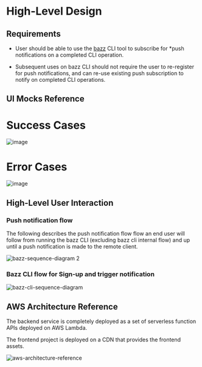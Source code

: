 # High-Level Design

## Requirements

* User should be able to use the [bazz](https://github.com/lirantal/bazz) CLI tool to subscribe for *push notifications on a completed CLI operation.

* Subsequent uses on bazz CLI should not require the user to re-register for push notifications, and can re-use existing push subscription to notify on completed CLI operations.

## UI Mocks Reference

# Success Cases

![image](https://user-images.githubusercontent.com/316371/35168262-f31feaf6-fd60-11e7-9029-a2e072f09b53.png)


# Error Cases

![image](https://user-images.githubusercontent.com/316371/35168251-e76786f6-fd60-11e7-9917-8c2f7d8123bb.png)

## High-Level User Interaction

### Push notification flow

The following describes the push notification flow flow an end user will follow from running the bazz CLI (excluding bazz cli internal flow) and up until a push notification is made to the remote client.

![bazz-sequence-diagram 2](https://user-images.githubusercontent.com/316371/35168363-5802fd46-fd61-11e7-81c2-53fea2685600.png)

### Bazz CLI flow for Sign-up and trigger notification

![bazz-cli-sequence-diagram](https://user-images.githubusercontent.com/316371/35168507-e0a02700-fd61-11e7-93cb-063569c6d082.png)


## AWS Architecture Reference

The backend service is completely deployed as a set of serverless function APIs deployed on AWS Lambda.

The frontend project is deployed on a CDN that provides the frontend assets.

![aws-architecture-reference](https://user-images.githubusercontent.com/316371/35167834-91078a82-fd5f-11e7-91a6-754ee6923be2.png)
